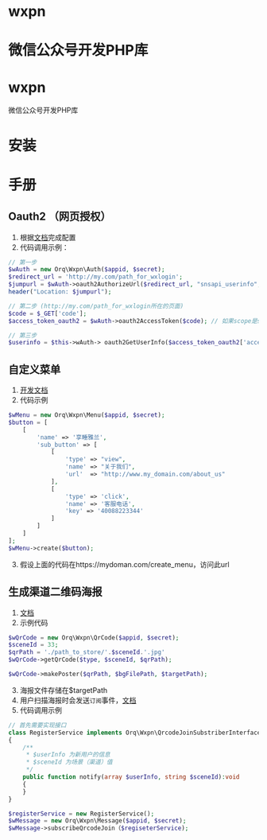 # wxpn
微信公众号开发PHP库
=======
# wxpn
微信公众号开发PHP库

# 安装

# 手册

## Oauth2 （网页授权）

1. 根据[文档](https://mp.weixin.qq.com/wiki?t=resource/res_main&id=mp1421140842)完成配置
2. 代码调用示例：

```PHP
// 第一步
$wAuth = new Orq\Wxpn\Auth($appid, $secret);
$redirect_url = 'http://my.com/path_for_wxlogin';
$jumpurl = $wAuth->oauth2AuthorizeUrl($redirect_url, "snsapi_userinfo", "123");
header("Location: $jumpurl");

// 第二步 (http://my.com/path_for_wxlogin所在的页面)
$code = $_GET['code'];
$access_token_oauth2 = $wAuth->oauth2AccessToken($code); // 如果scope是snsapi_base则流程到此结束

// 第三步
$userinfo = $this->wAuth-> oauth2GetUserInfo($access_token_oauth2['access_token']
```

## 自定义菜单

1. [开发文档](https://mp.weixin.qq.com/wiki?t=resource/res_main&id=mp1421141013)
2. 代码示例

```PHP
$wMenu = new Orq\Wxpn\Menu($appid, $secret);
$button = [
    [
        'name' => '享睡雅兰',
        'sub_button' => [
            [
                'type' => "view",
                'name' => "关于我们",
                'url'  => "http://www.my_domain.com/about_us"
            ],
            [
                'type' => 'click',
                'name' => '客服电话',
                'key' => '40088223344'
            ]
        ]
    ]
];
$wMenu->create($button);
```

3. 假设上面的代码在https://mydoman.com/create_menu，访问此url

## 生成渠道二维码海报

1. [文档](https://mp.weixin.qq.com/wiki?t=resource/res_main&id=mp1443433542)
2. 示例代码

```PHP
$wQrCode = new Orq\Wxpn\QrCode($appid, $secret);
$sceneId = 33;
$qrPath = './path_to_store/'.$sceneId.'.jpg'
$wQrCode->getQrCode($type, $sceneId, $qrPath);

$wQrCode->makePoster($qrPath, $bgFilePath, $targetPath);
```

3. 海报文件存储在$targetPath
4. 用户扫描海报时会发送`订阅`事件，[文档](https://mp.weixin.qq.com/wiki?t=resource/res_main&id=mp1421140454)
5. 代码调用示例

```PHP
// 首先需要实现接口
class RegisterService implements Orq\Wxpn\QrcodeJoinSubstriberInterface
{
    /**
     * $userInfo 为新用户的信息
     * $sceneId 为场景（渠道）值
     */
    public function notify(array $userInfo, string $sceneId):void
    {
    }
}

$registerService = new RegisterService();
$wMessage = new Orq\Wxpn\Message($appid, $secret);
$wMessage->subscribeQrcodeJoin（$regiseterService);
```
